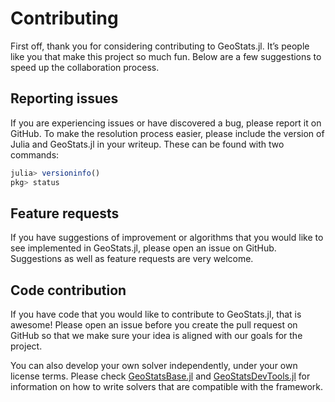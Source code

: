 # Contributing

First off, thank you for considering contributing to GeoStats.jl.
It’s people like you that make this project so much fun.
Below are a few suggestions to speed up the collaboration process.

## Reporting issues

If you are experiencing issues or have discovered a bug, please
report it on GitHub. To make the resolution process easier, please
include the version of Julia and GeoStats.jl in your writeup.
These can be found with two commands:

```julia
julia> versioninfo()
pkg> status
```

## Feature requests

If you have suggestions of improvement or algorithms that you would like
to see implemented in GeoStats.jl, please open an issue on GitHub.
Suggestions as well as feature requests are very welcome.

## Code contribution

If you have code that you would like to contribute to GeoStats.jl,
that is awesome! Please open an issue before you create the pull
request on GitHub so that we make sure your idea is aligned with
our goals for the project.

You can also develop your own solver independently, under your own
license terms. Please check [GeoStatsBase.jl](https://github.com/juliohm/GeoStatsBase.jl)
and [GeoStatsDevTools.jl](https://github.com/juliohm/GeoStatsDevTools.jl) for
information on how to write solvers that are compatible with the framework.
